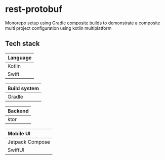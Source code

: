 # rest-protobuf

Monorepo setup using Gradle [composite builds](https://docs.gradle.org/current/userguide/composite_builds.html) to demonstrate a composite multi project configuration using kotlin multiplatform

## Tech stack

| Language |
|:---------|
| Kotlin   |
| Swift    |


| Build system |
|:-------------|
| Gradle       |


| Backend |
|:--------|
| ktor    |

| Mobile UI       |
|:----------------|
| Jetpack Compose |
| SwiftUI         |

